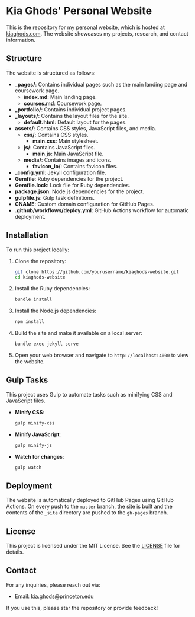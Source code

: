 # Kia Ghods' Personal Website

This is the repository for my personal website, which is hosted at [kiaghods.com](https://kiaghods.com). The website showcases my projects, research, and contact information.

## Structure

The website is structured as follows:

- **_pages/**: Contains individual pages such as the main landing page and coursework page.
  - **index.md**: Main landing page.
  - **courses.md**: Coursework page.
- **_portfolio/**: Contains individual project pages.
- **_layouts/**: Contains the layout files for the site.
  - **default.html**: Default layout for the pages.
- **assets/**: Contains CSS styles, JavaScript files, and media.
  - **css/**: Contains CSS styles.
    - **main.css**: Main stylesheet.
  - **js/**: Contains JavaScript files.
    - **main.js**: Main JavaScript file.
  - **media/**: Contains images and icons.
    - **favicon_io/**: Contains favicon files.
- **_config.yml**: Jekyll configuration file.
- **Gemfile**: Ruby dependencies for the project.
- **Gemfile.lock**: Lock file for Ruby dependencies.
- **package.json**: Node.js dependencies for the project.
- **gulpfile.js**: Gulp task definitions.
- **CNAME**: Custom domain configuration for GitHub Pages.
- **.github/workflows/deploy.yml**: GitHub Actions workflow for automatic deployment.

## Installation

To run this project locally:

1. Clone the repository:
    ```bash
    git clone https://github.com/yourusername/kiaghods-website.git
    cd kiaghods-website
    ```

2. Install the Ruby dependencies:
    ```bash
    bundle install
    ```

3. Install the Node.js dependencies:
    ```bash
    npm install
    ```

4. Build the site and make it available on a local server:
    ```bash
    bundle exec jekyll serve
    ```

5. Open your web browser and navigate to `http://localhost:4000` to view the website.

## Gulp Tasks

This project uses Gulp to automate tasks such as minifying CSS and JavaScript files.

- **Minify CSS**:
    ```bash
    gulp minify-css
    ```

- **Minify JavaScript**:
    ```bash
    gulp minify-js
    ```

- **Watch for changes**:
    ```bash
    gulp watch
    ```

## Deployment

The website is automatically deployed to GitHub Pages using GitHub Actions. On every push to the `master` branch, the site is built and the contents of the `_site` directory are pushed to the `gh-pages` branch.

## License

This project is licensed under the MIT License. See the [LICENSE](LICENSE) file for details.

## Contact

For any inquiries, please reach out via:
- Email: [kia.ghods@princeton.edu](mailto:kia.ghods@princeton.edu)

If you use this, please star the repository or provide feedback!